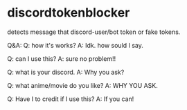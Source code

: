 # discordtokenblocker
detects message that discord-user/bot token or fake tokens.

Q&A:
Q: how it's works?
A: Idk. how sould I say.

Q: can I use this?
A: sure no problem!!

Q: what is your discord.
A: Why you ask?

Q: what anime/movie do you like?
A: WHY YOU ASK. 

Q: Have I to credit if I use this?
A: If you can!
